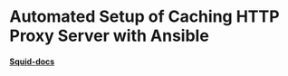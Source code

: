 # Automated Setup of Caching HTTP Proxy Server with Ansible

#### [Squid-docs](http://www.squid-cache.org/Doc/)

